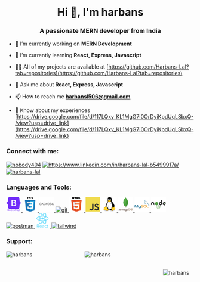 <h1 align="center">Hi 👋, I'm harbans</h1>
<h3 align="center">A passionate MERN developer from India</h3>

- 🔭 I’m currently working on **MERN Development**

- 🌱 I’m currently learning **React, Express, Javascript**

- 👨‍💻 All of my projects are available at [https://github.com/Harbans-Lal?tab=repositories](https://github.com/Harbans-Lal?tab=repositories)

- 💬 Ask me about **React, Express, Javascript**

- 📫 How to reach me **harbansl506@gmail.com**

- 📄 Know about my experiences [https://drive.google.com/file/d/117LQxv_KL1MgG7I0OrDyiKpdUqLSbxQ-/view?usp=drive_link](https://drive.google.com/file/d/117LQxv_KL1MgG7I0OrDyiKpdUqLSbxQ-/view?usp=drive_link)

<h3 align="left">Connect with me:</h3>
<p align="left">
<a href="https://dev.to/nobody404" target="blank"><img align="center" src="https://raw.githubusercontent.com/rahuldkjain/github-profile-readme-generator/master/src/images/icons/Social/devto.svg" alt="nobody404" height="30" width="40" /></a>
<a href="https://linkedin.com/in/https://www.linkedin.com/in/harbans-lal-b5499917a/" target="blank"><img align="center" src="https://raw.githubusercontent.com/rahuldkjain/github-profile-readme-generator/master/src/images/icons/Social/linked-in-alt.svg" alt="https://www.linkedin.com/in/harbans-lal-b5499917a/" height="30" width="40" /></a>
<a href="https://codesandbox.com/harbans-lal" target="blank"><img align="center" src="https://raw.githubusercontent.com/rahuldkjain/github-profile-readme-generator/master/src/images/icons/Social/codesandbox.svg" alt="harbans-lal" height="30" width="40" /></a>
</p>

<h3 align="left">Languages and Tools:</h3>
<p align="left"> <a href="https://getbootstrap.com" target="_blank" rel="noreferrer"> <img src="https://raw.githubusercontent.com/devicons/devicon/master/icons/bootstrap/bootstrap-plain-wordmark.svg" alt="bootstrap" width="40" height="40"/> </a> <a href="https://www.w3schools.com/css/" target="_blank" rel="noreferrer"> <img src="https://raw.githubusercontent.com/devicons/devicon/master/icons/css3/css3-original-wordmark.svg" alt="css3" width="40" height="40"/> </a> <a href="https://expressjs.com" target="_blank" rel="noreferrer"> <img src="https://raw.githubusercontent.com/devicons/devicon/master/icons/express/express-original-wordmark.svg" alt="express" width="40" height="40"/> </a> <a href="https://git-scm.com/" target="_blank" rel="noreferrer"> <img src="https://www.vectorlogo.zone/logos/git-scm/git-scm-icon.svg" alt="git" width="40" height="40"/> </a> <a href="https://www.w3.org/html/" target="_blank" rel="noreferrer"> <img src="https://raw.githubusercontent.com/devicons/devicon/master/icons/html5/html5-original-wordmark.svg" alt="html5" width="40" height="40"/> </a> <a href="https://developer.mozilla.org/en-US/docs/Web/JavaScript" target="_blank" rel="noreferrer"> <img src="https://raw.githubusercontent.com/devicons/devicon/master/icons/javascript/javascript-original.svg" alt="javascript" width="40" height="40"/> </a> <a href="https://www.linux.org/" target="_blank" rel="noreferrer"> <img src="https://raw.githubusercontent.com/devicons/devicon/master/icons/linux/linux-original.svg" alt="linux" width="40" height="40"/> </a> <a href="https://www.mongodb.com/" target="_blank" rel="noreferrer"> <img src="https://raw.githubusercontent.com/devicons/devicon/master/icons/mongodb/mongodb-original-wordmark.svg" alt="mongodb" width="40" height="40"/> </a> <a href="https://www.mysql.com/" target="_blank" rel="noreferrer"> <img src="https://raw.githubusercontent.com/devicons/devicon/master/icons/mysql/mysql-original-wordmark.svg" alt="mysql" width="40" height="40"/> </a> <a href="https://nodejs.org" target="_blank" rel="noreferrer"> <img src="https://raw.githubusercontent.com/devicons/devicon/master/icons/nodejs/nodejs-original-wordmark.svg" alt="nodejs" width="40" height="40"/> </a> <a href="https://postman.com" target="_blank" rel="noreferrer"> <img src="https://www.vectorlogo.zone/logos/getpostman/getpostman-icon.svg" alt="postman" width="40" height="40"/> </a> <a href="https://reactjs.org/" target="_blank" rel="noreferrer"> <img src="https://raw.githubusercontent.com/devicons/devicon/master/icons/react/react-original-wordmark.svg" alt="react" width="40" height="40"/> </a> <a href="https://tailwindcss.com/" target="_blank" rel="noreferrer"> <img src="https://www.vectorlogo.zone/logos/tailwindcss/tailwindcss-icon.svg" alt="tailwind" width="40" height="40"/> </a> </p>

<h3 align="left">Support:</h3>
<p><a href="https://www.buymeacoffee.com/harbans"> <img align="left" src="https://cdn.buymeacoffee.com/buttons/v2/default-yellow.png" height="50" width="210" alt="harbans" /></a><a href="https://ko-fi.com/harbans"> <img align="left" src="https://cdn.ko-fi.com/cdn/kofi3.png?v=3" height="50" width="210" alt="harbans" /></a></p><br><br>

<p><img align="center" src="https://github-readme-stats.vercel.app/api/top-langs?username=harbans&show_icons=true&locale=en&layout=compact" alt="harbans" /></p>
